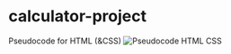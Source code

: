# calculator-project
Pseudocode for HTML (&CSS)
![Pseudocode HTML CSS](https://user-images.githubusercontent.com/81630548/214247775-ada0be5c-36b7-4e58-8684-55990431ffee.jpg)
